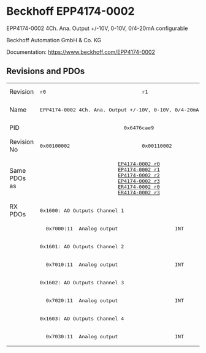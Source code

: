 # Beckhoff EPP4174-0002

EPP4174-0002 4Ch. Ana. Output +/-10V, 0-10V, 0/4-20mA configurable

Beckhoff Automation GmbH & Co. KG

Documentation: <a href="https://www.beckhoff.com/EPP4174-0002">https://www.beckhoff.com/EPP4174-0002</a>

## Revisions and PDOs
<table>
<tr >
<td class="first">Revision</td>
<td ><pre>r0</pre></td>
<td ><pre>r1</pre></td>
</tr>
<tr >
<td class="first">Name</td>
<td  colspan=2 align="center"><pre>EPP4174-0002 4Ch. Ana. Output +/-10V, 0-10V, 0/4-20mA configurable</pre></td>
</tr>
<tr >
<td class="first">PID</td>
<td  colspan=2 align="center"><pre>0x6476cae9</pre></td>
</tr>
<tr >
<td class="first">Revision No</td>
<td ><pre>0x00100002</pre></td>
<td ><pre>0x00110002</pre></td>
</tr>
<tr >
<td class="first">Same PDOs as</td>
<td  colspan=2 align="center"><pre><a href="EP4174-0002">EP4174-0002 r0</a><br/><a href="EP4174-0002">EP4174-0002 r1</a><br/><a href="EP4174-0002">EP4174-0002 r2</a><br/><a href="EP4174-0002">EP4174-0002 r3</a><br/><a href="ER4174-0002">ER4174-0002 r0</a><br/><a href="ER4174-0002">ER4174-0002 r3</a></pre></td>
</tr>
<tr class="rxpdo pdosection">
<td class="first" rowspan=8 valign=top>RX PDOs</td>
<td colspan=2 align="left"><pre>0x1600: AO Outputs Channel 1</pre></td>
<td></td>
</tr>
<tr class="rxpdo">
<td class="first" colspan=2 align="left"><pre>  0x7000:11  Analog output                   INT</pre></td>
</tr>
<tr class="rxpdo pdosection">
<td class="first" colspan=2 align="left"><pre>0x1601: AO Outputs Channel 2</pre></td>
</tr>
<tr class="rxpdo">
<td class="first" colspan=2 align="left"><pre>  0x7010:11  Analog output                   INT</pre></td>
</tr>
<tr class="rxpdo pdosection">
<td class="first" colspan=2 align="left"><pre>0x1602: AO Outputs Channel 3</pre></td>
</tr>
<tr class="rxpdo">
<td class="first" colspan=2 align="left"><pre>  0x7020:11  Analog output                   INT</pre></td>
</tr>
<tr class="rxpdo pdosection">
<td class="first" colspan=2 align="left"><pre>0x1603: AO Outputs Channel 4</pre></td>
</tr>
<tr class="rxpdo">
<td class="first" colspan=2 align="left"><pre>  0x7030:11  Analog output                   INT</pre></td>
</tr>
</table>
